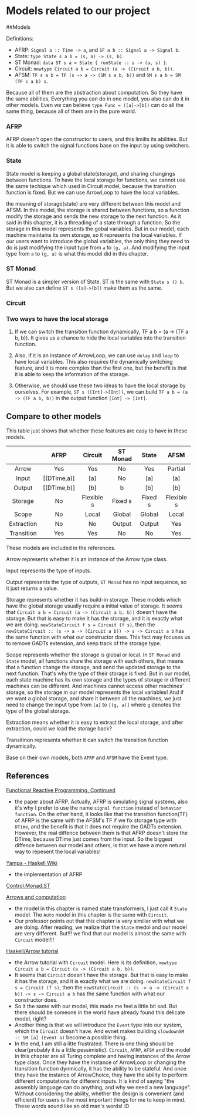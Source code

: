 # Models related to our project

##Models

Definitions:
  * AFRP: `Signal a :: Time -> a`, and `SF a b :: Signal a -> Signal b`.
  * State: `type State s a b = (s, a) -> (s, b)`.
  * ST Monad: `data ST s a = State { runState :: s -> (a, s) }`.
  * Circuit: `newtype Circuit a b = Circuit (a -> (Circuit a b, b))`.
  * AFSM: `TF s a b = TF (s -> a -> (SM s a b, b))` and `SM s a b = SM (TF s a b) s`.

Because all of them are the abstraction about computation. So they have the same abilities, Everything you can do in one model, you also can do it in other models. Even we can believe `type Func = ([a]->[b])` can do all the same thing, because all of them are in the pure world.

### AFRP

AFRP doesn't open the constructor to users, and this limilts its abilities. But it is able to switch the signal functions base on the input by using switchers.

### State

State model is keeping a global state(storage), and sharing changings between functions. To have the local storage for functions, we cannot use the same techique which used in Circuit model, because the transition function is fixed. But we can use ArrowLoop to have the local variables.

the meaning of storage(state) are very different between this model and AFSM. In this model, the storage is shared between functions, so a function modify the storage and sends the new storage to the next function. As it said in this chapter, it is a threading of a state through a function. So the storage in this model represents the gobal variables. But in our model, each machine maintains its own storage, so it represents the local variables. If our users want to introduce the global variables, the only thing they need to do is just modifying the input type from `a` to `(g, a)`. And modifying the input type from `a` to `(g, a)` is what this model did in this chapter.


### ST Monad

ST Monad is a simpler version of State. ST is the same with `State s () b`. But we also can define `ST s ([a]->[b])` make them as the same.

### Circuit

### Two ways to have the local storage

1. If we can switch the transition function dynamically, TF a b = (a -> (TF a b, b)). It gives us a chance to hide the local variables into the transition function.

2. Also, if it is an instance of ArrowLoop, we can use `delay` and `loop` to have local variables. This also requires the dynamically switching feature, and it is more complex than the first one, but the benefit is that it is able to keep the information of the storage.

3. Otherwise, we should use these two ideas to have the local storage by ourselves. For example, `ST s ([Int]->[Int])`, we can build `TF a b = (a -> (TF a b, b))` in the output function `[Int] -> [Int]`. 

## Compare to other models 

This table just shows that whether these features are easy to have in these models.

|            | AFRP        | Circuit    | ST Monad | State   | AFSM       |
|:----------:|:-----------:|:----------:|:--------:|:-------:|:----------:|
| Arrow      | Yes         | Yes        | No       | Yes     | Partial    |
| Input      | [(DTime,a)] | [a]        | No       | [a]     | [a]        |
| Output     | [(DTime,b)] | [b]        | b        | [b]     | [b]        |
| Storage    | No          | Flexible s | Fixed s  | Fixed s | Flexible s |
| Scope      | No          | Local      | Global   | Global  | Local      |
| Extraction | No          | No         | Output   | Output  | Yes        | 
| Transition | Yes         | Yes        | No       | No      | Yes        |

These models are included in the references.

Arrow represents whether it is an instance of the Arrow type class.

Input represents the type of inputs.

Output represents the type of outputs, `ST Monad` has no input sequence, so it just returns a value.

Storage represents whether it has build-in storage. These models which have the global storage usually require a initial value of storage. It seems that `Circuit a b = Circuit (a -> (Circuit a b, b))` doesn't have the storage. But that is easy to make it has the storage, and it is exactly what we are doing. `newStateCircuit f s = Circuit (f s)`, then the `newStateCircuit :: (s -> a -> (Circuit a b)) -> s -> Circuit a b` has the same function with what our constructor does. This fact may focuses us to remove GADTs extension, and keep track of the storage type.

Scope represents whether the storage is global or local. In `ST Monad` and `State` model, all functions share the storage with each others, that means that a function change the storage, and send the updated storage to the next function. That's why the type of their storage is fixed. But in our model, each state machine has its own storage and the types of storage in different machines can be different. And machines cannot access other machines' storage, so the storage in our model represents the local variables! And if we want a global storage, and share it between all the machines, we just need to change the input type from `[a]` to `[(g, a)]` where `g` denotes the type of the global storage.

Extraction means whether it is easy to extract the local storage, and after extraction, could we load the storage back?

Transitinon represents whether it can switch the transition function dynamically.

Base on their own models, both `AFRP` and `AFSM` have the Event type.

## References
[Functional Reactive Programming, Continued](http://haskell.cs.yale.edu/wp-content/uploads/2011/02/workshop-02.pdf)
  * the paper about AFRP. Actually, AFRP is simulating signal systems, also it's why I prefer to use the name `signal function` instead of `behavior function`. On the other hand, it looks like that the transition function(TF) of AFRP is the same with the AFSM's TF if we fix storage type with `DTime`, and the benefit is that it does not require the GADTs extension. However, the real diffence between them is that AFRP doesn't store the DTime, because DTime just comes from the input. So the biggest diffence between our model and others, is that we have a more netural way to repesent the local variables!

[Yampa - Haskell Wiki](https://wiki.haskell.org/Yampa)
  * the implementation of AFRP

[Control.Monad.ST](https://hackage.haskell.org/package/base-4.8.2.0/docs/Control-Monad-ST.html)

[Arrows and computation](http://ipaper.googlecode.com/git-history/243b02cb56424d9e3931361122c5aa1c4bdcbbbd/Arrow/arrows-fop.pdf)
  * the model in this chapter is named state transformers, I just call it `State` model.  The `Auto` model in this chapter is the same with `Circuit`.
  * Our professor points out that this chapter is very similiar with what we are doing. After reading, we realize that the `State` medol and our model are very different. But!!! we find that our model is almost the same with `Circuit` model!!!

[Haskell/Arrow tutorial](https://en.wikibooks.org/wiki/Haskell/Arrow_tutorial)
  * the Arrow tutorial with `Circuit` model. Here is its definition, `newtype Circuit a b = Circuit (a -> (Circuit a b, b))`. 
  * It seems that `Circuit` doesn't have the storage. But that is easy to make it has the storage, and it is exactly what we are doing. `newStateCircuit f s = Circuit (f s)`, then the `newStateCircuit :: (s -> a -> (Circuit a b)) -> s -> Circuit a b` has the same function with what our constructor does.
  * So it the same with our model, this made me feel a little bit sad. But there should be someone in the world have already found this delicate model, right?
  * Another thing is that we will introduce the `Event` type into our system, which the `Circuit` doesn't have. And evnet makes building `slowdownSM :: SM [a] (Event a)` become a possible thing.
  * In the end, I am still a litte frustrated. There is one thing should be clear(probably it is a little pessimistic). `Circuit`, `AFRP`, `AFSM` and the model in this chapter are all Turing complete and having instances of the Arrow type class. Once they have the instance of ArrowLoop or changing the transition function dynmically, it has the ability to be stateful. And once they have the instance of ArrowChoice, they have the ability to perform different computations for different inputs. It is kind of saying "the assembly language can do anything, and why we need a new language". Without considering the ability, whether the design is convenient (and efficient) for users is the most important things for me to keep in mind. These words sound like an old man's words! :D

